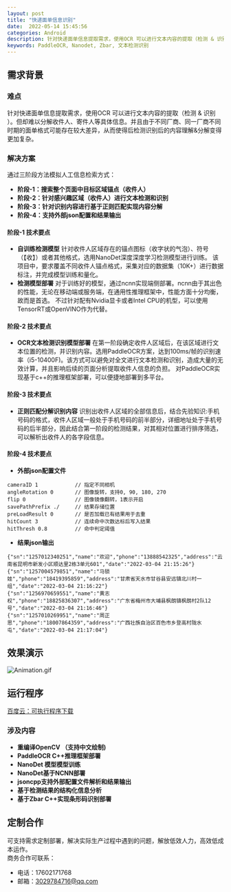 ```yaml
---
layout: post
title: "快递面单信息识别"
date:  2022-05-14 15:45:56
categories: Android
description: 针对快递面单信息提取需求，使用OCR 可以进行文本内容的提取（检测 & 识别 ）。但却难以分解收件人、寄件人等具体信息。并且由于不同厂商、同一厂商不同时期的面单格式可能存在较大差异，从而使得后检测识别后的内容理解&分解变得更加复杂。
keywords: PaddleOCR, Nanodet, Zbar, 文本检测识别
---
```



## 需求背景
### 难点
针对快递面单信息提取需求，使用OCR 可以进行文本内容的提取（检测 & 识别 ）。但却难以分解收件人、寄件人等具体信息。并且由于不同厂商、同一厂商不同时期的面单格式可能存在较大差异，从而使得后检测识别后的内容理解&分解变得更加复杂。
### 解决方案
通过三阶段方法模拟人工信息检索方式：  
- **阶段-1：搜索整个页面中目标区域锚点（收件人）**
- **阶段-2：针对感兴趣区域（收件人）进行文本检测和识别**
- **阶段-3：针对识别内容进行基于正则匹配实现内容分解**
- **阶段-4：支持外部json配置和结果输出**

#### **阶段-1** 技术要点
- **自训练检测模型**
针对收件人区域存在的锚点图标（收字状的气泡）、符号（【收】）或者其他格式，选用NanoDet深度深度学习检测模型进行训练。
该项目中，要求覆盖不同收件人锚点格式，采集对应的数据集（10K+）进行数据标注，并完成模型训练和量化。
- **检测模型部署**
对于训练好的模型，通过ncnn实现端侧部署。ncnn由于其出色的性能，无论在移动端或服务端，在通用性推理框架中，性能方面十分均衡，故而是首选。
不过针对配有Nvidia显卡或者Intel CPU的机型，可以使用TensorRT或OpenVINO作为代替。


#### **阶段-2** 技术要点
- **OCR文本检测识别模型部署**
在第一阶段确定收件人区域后，在该区域进行文本位置的检测，并识别内容。选用PaddleOCR方案，达到100ms/帧的识别速率（i5-10400F)。该方式可以避免对全文进行文本检测和识别，造成大量的无效计算，并且影响后续的页面分析提取收件人信息的负担。
对PaddleOCR实现基于c++的推理框架部署，可以便捷地部署到多平台。

#### **阶段-3** 技术要点
- **正则匹配分解识别内容**
识别出收件人区域的全部信息后，结合先验知识:手机号码的格式，收件人区域一般处于手机号码的前半部分，详细地址处于手机号码的后半部分，因此结合第一阶段的检测结果，对其相对位置进行排序筛选，可以解析出收件人的各字段信息。

#### **阶段-4** 技术要点
- **外部json配置文件**
```
cameraID 1            // 指定不同相机
angleRotation 0       // 图像旋转，支持0, 90, 180, 270
flip 0                // 图像镜像翻转，1表示开启
savePathPrefix ./     // 结果存储位置
preLoadResult 0       // 是否加载已有结果用于去重
hitCount 3            // 连续命中次数达标后写入结果
hitThresh 0.8         // 命中判定阈值
```
- **结果json输出**
```
{"sn":"1257012340251","name":"欢迎","phone":"13888542325","address":"云南省昆明市新发小区顺达里2栋3单元601","date":"2022-03-04 21:15:26"}
{"sn":"1257004579851","name":"马锁娃","phone":"18419395859","address":"甘肃省天水市甘谷县安远镇北川村一组","date":"2022-03-04 21:16:22"}
{"sn":"1256970659551","name":"黄志权","phone":"18825836307","address":"广东省梅州市大埔县枫朗镇枫朗村2队12号","date":"2022-03-04 21:16:46"}
{"sn":"1257010269951","name":"周正思","phone":"18007864359","address":"广西壮族自治区百色市乡登高村陇水屯","date":"2022-03-04 21:17:04"}
```

## 效果演示
![Animation.gif](https://note.youdao.com/yws/api/personal/file/WEB9f2d69a18426b388e5b92d9637080c13?method=download&shareKey=8c9e2251369f9fafd365c1590671f117)

## 运行程序
[百度云：可执行程序下载](链接：https://pan.baidu.com/s/1jn_ukT751RkJh-B3Odnfew?pwd=9pq5)
### 涉及内容
- **重编译OpenCV （支持中文绘制)**
- **PaddleOCR C++推理框架部署**
- **NanoDet 模型模型训练**
- **NanoDet基于NCNN部署**
- **jsoncpp支持外部配置文件解析和结果输出**
- **基于检测结果的结构化信息分析**
- **基于Zbar C++实现条形码识别部署**


## 定制合作
可支持需求定制部署，解决实际生产过程中遇到的问题，解放低效人力，高效低成本运作。  
商务合作可联系：
- 电话：17602171768
- 邮箱：3029784716@qq.com